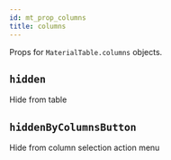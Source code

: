 ```yaml
---
id: mt_prop_columns
title: columns
---
```


Props for `MaterialTable.columns` objects.

## `hidden`

Hide from table

## `hiddenByColumnsButton`

Hide from column selection action menu